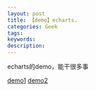 ```yaml
---
layout: post
title: 【demo】echarts.
categories: Geek
tags:
keywords:
description:
---
```

echarts的demo，能干很多事

[demo1](http://www.guofei.site/public/jsforecharts/chartsdemo)
[demo2](http://www.guofei.site/public/jsforecharts/chartsdemo1)
